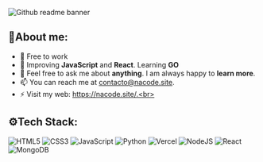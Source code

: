 
![Github readme banner](https://media.licdn.com/dms/image/D4E16AQGrtO9QKQUqcg/profile-displaybackgroundimage-shrink_350_1400/0/1711929326822?e=1718236800&v=beta&t=7eKcswph2ugFbPKMor9wFWlcG0NAQ3ICX_VP8W3V78E)

## 👋About me:

- 🔭 Free to work<br>
- 🌱 Improving **JavaScript** and **React**. Learning **GO**<br>
- 💬 Feel free to ask me about **anything**.  I am always happy to **learn more**.<br>
- 📫 You can reach me at contacto@nacode.site.<br>
- ⚡ Visit my web: https://nacode.site/.<br> 

## ⚙Tech Stack:
![HTML5](https://img.shields.io/badge/HTML-%23E34F26.svg?style=flat&logo=html5&logoColor=white) ![CSS3](https://img.shields.io/badge/CSS-%231572B6.svg?style=flat&logo=css3&logoColor=white) ![JavaScript](https://img.shields.io/badge/JavaScript-%23323330.svg?style=flat&logo=javascript&logoColor=%23F7DF1E) ![Python](https://img.shields.io/badge/Python-3670A0?style=flat&logo=Python&logoColor=ffdd54) ![Vercel](https://img.shields.io/badge/Vercel-%23000000.svg?style=flat&logo=vercel&logoColor=white) ![NodeJS](https://img.shields.io/badge/Node.js-6DA55F?style=flat&logo=node.js&logoColor=white) ![React](https://img.shields.io/badge/React-%2320232a.svg?style=flat&logo=react&logoColor=%2361DAFB) <!-- ![NPM](https://img.shields.io/badge/NPM-%23CB3837.svg?style=flat&logo=npm&logoColor=white) ![TailwindCSS](https://img.shields.io/badge/tailwindcss-%2338B2AC.svg?style=flat&logo=tailwind-css&logoColor=white) --> ![MongoDB](https://img.shields.io/badge/MongoDB-%234ea94b.svg?style=flat&logo=mongodb&logoColor=white)
